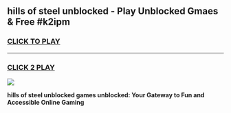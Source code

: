 
## hills of steel unblocked - Play Unblocked Gmaes & Free #k2ipm
<h3>
<a href="https://news.freeplayer.one?title=hills_of_steel_unblocked&ref=24F">CLICK TO PLAY</a></h3>
<hr>

<h3>
<a href="https://news.freeplayer.one?title=hills_of_steel_unblocked&ref=24F">CLICK 2 PLAY</a>
  
</h3>

<a href="https://news.freeplayer.one?title=hills_of_steel_unblocked&ref=24F/"><img src="https://clearcache.store/games.png"></a>


**hills of steel unblocked games unblocked: Your Gateway to Fun and Accessible Online Gaming**
